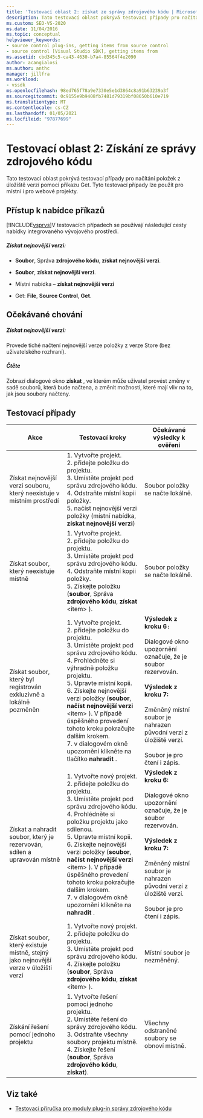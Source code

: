 ```yaml
---
title: 'Testovací oblast 2: získat ze správy zdrojového kódu | Microsoft Docs'
description: Tato testovací oblast pokrývá testovací případy pro načítání položek z úložiště verzí s get. Tyto testovací případy lze použít pro místní i pro webové projekty.
ms.custom: SEO-VS-2020
ms.date: 11/04/2016
ms.topic: conceptual
helpviewer_keywords:
- source control plug-ins, getting items from source control
- source control [Visual Studio SDK], getting items from
ms.assetid: cbd345c5-ca43-4630-b7a4-85564f4e2090
author: acangialosi
ms.author: anthc
manager: jillfra
ms.workload:
- vssdk
ms.openlocfilehash: 98ed765f78a9e7330e5e1d3864c8a91b63239a3f
ms.sourcegitcommit: 0c9155e9b9408fb7481d79319bf08650b610e719
ms.translationtype: MT
ms.contentlocale: cs-CZ
ms.lasthandoff: 01/05/2021
ms.locfileid: "97877699"
---
```

# <a name="test-area-2-get-from-source-control"></a>Testovací oblast 2: Získání ze správy zdrojového kódu
Tato testovací oblast pokrývá testovací případy pro načítání položek z úložiště verzí pomocí příkazu Get. Tyto testovací případy lze použít pro místní i pro webové projekty.

## <a name="command-menu-access"></a>Přístup k nabídce příkazů
 [!INCLUDE[vsprvs](../../code-quality/includes/vsprvs_md.md)]V testovacích případech se používají následující cesty nabídky integrovaného vývojového prostředí.

##### <a name="get-latest-version"></a>Získat nejnovější verzi:

- **Soubor**, Správa **zdrojového kódu**, **získat nejnovější verzi**.

- **Soubor**, **získat nejnovější verzi**.

- Místní nabídka – **získat nejnovější verzi**

- Get: **File**, **Source Control**, **Get**.

## <a name="expected-behavior"></a>Očekávané chování

##### <a name="get-latest-version"></a>Získat nejnovější verzi:
 Provede tiché načtení nejnovější verze položky z verze Store (bez uživatelského rozhraní).

##### <a name="get"></a>Čtěte
 Zobrazí dialogové okno **získat** , ve kterém může uživatel provést změny v sadě souborů, která bude načtena, a změnit možnosti, které mají vliv na to, jak jsou soubory načteny.

## <a name="test-cases"></a>Testovací případy

|Akce|Testovací kroky|Očekávané výsledky k ověření|
|------------|----------------|--------------------------------|
|Získat nejnovější verzi souboru, který neexistuje v místním prostředí|1. Vytvořte projekt.<br />2. přidejte položku do projektu.<br />3. Umístěte projekt pod správu zdrojového kódu.<br />4. Odstraňte místní kopii položky.<br />5. načíst nejnovější verzi položky (místní nabídka, **získat nejnovější verzi**)|Soubor položky se načte lokálně.|
|Získat soubor, který neexistuje místně|1. Vytvořte projekt.<br />2. přidejte položku do projektu.<br />3. Umístěte projekt pod správu zdrojového kódu.<br />4. Odstraňte místní kopii položky.<br />5. Získejte položku (**soubor**, Správa **zdrojového kódu**, **získat** \<item> ).|Soubor položky se načte lokálně.|
|Získat soubor, který byl registrován exkluzivně a lokálně pozměněn|1. Vytvořte projekt.<br />2. přidejte položku do projektu.<br />3. Umístěte projekt pod správu zdrojového kódu.<br />4. Prohlédněte si výhradně položku projektu.<br />5. Upravte místní kopii.<br />6. Získejte nejnovější verzi položky (**soubor**, **načíst nejnovější verzi** \<item> ). V případě úspěšného provedení tohoto kroku pokračujte dalším krokem.<br />7. v dialogovém okně upozornění klikněte na tlačítko **nahradit** .|**Výsledek z kroku 6**`:`<br /><br /> Dialogové okno upozornění označuje, že je soubor rezervován.<br /><br /> **Výsledek z kroku 7:**<br /><br /> Změněný místní soubor je nahrazen původní verzí z úložiště verzí.<br /><br /> Soubor je pro čtení i zápis.|
|Získat a nahradit soubor, který je rezervován, sdílen a upravován místně|1. Vytvořte nový projekt.<br />2. přidejte položku do projektu.<br />3. Umístěte projekt pod správu zdrojového kódu.<br />4. Prohlédněte si položku projektu jako sdílenou.<br />5. Upravte místní kopii.<br />6. Získejte nejnovější verzi položky (**soubor**, **načíst nejnovější verzi** \<item> ). V případě úspěšného provedení tohoto kroku pokračujte dalším krokem.<br />7. v dialogovém okně upozornění klikněte na **nahradit** .|**Výsledek z kroku 6:**<br /><br /> Dialogové okno upozornění označuje, že je soubor rezervován.<br /><br /> **Výsledek z kroku 7:**<br /><br /> Změněný místní soubor je nahrazen původní verzí z úložiště verzí.<br /><br /> Soubor je pro čtení i zápis.|
|Získat soubor, který existuje místně, stejný jako nejnovější verze v úložišti verzí|1. Vytvořte nový projekt.<br />2. přidejte položku do projektu.<br />3. Umístěte projekt pod správu zdrojového kódu.<br />4. Získejte položku (**soubor**, Správa **zdrojového kódu**, **získat** \<item> ).|Místní soubor je nezměněný.|
|Získání řešení pomocí jednoho projektu|1. Vytvořte řešení pomocí jednoho projektu.<br />2. Umístěte řešení do správy zdrojového kódu.<br />3. Odstraňte všechny soubory projektu místně.<br />4. Získejte řešení (**soubor**, Správa **zdrojového kódu**, **získat**).|Všechny odstraněné soubory se obnoví místně.|

## <a name="see-also"></a>Viz také
- [Testovací příručka pro moduly plug-in správy zdrojového kódu](../../extensibility/internals/test-guide-for-source-control-plug-ins.md)

